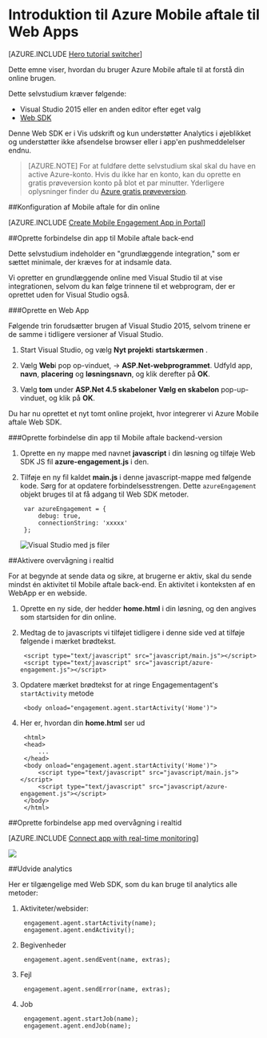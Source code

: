 <properties
    pageTitle="Introduktion til Azure Mobile aftale til online | Microsoft Azure"
    description="Lær at bruge Azure Mobile aftale med analyser og push-beskeder for Web Apps."
    services="mobile-engagement"
    documentationCenter="Mobile"
    authors="piyushjo"
    manager="erikre"
    editor="" />

<tags
    ms.service="mobile-engagement"
    ms.workload="mobile"
    ms.tgt_pltfrm="na"
    ms.devlang="js"
    ms.topic="hero-article"
    ms.date="06/01/2016"
    ms.author="piyushjo" />

# <a name="get-started-with-azure-mobile-engagement-for-web-apps"></a>Introduktion til Azure Mobile aftale til Web Apps

[AZURE.INCLUDE [Hero tutorial switcher](../../includes/mobile-engagement-hero-tutorial-switcher.md)]

Dette emne viser, hvordan du bruger Azure Mobile aftale til at forstå din online brugen.

Dette selvstudium kræver følgende:

+ Visual Studio 2015 eller en anden editor efter eget valg
+ [Web SDK](http://aka.ms/P7b453) 

Denne Web SDK er i Vis udskrift og kun understøtter Analytics i øjeblikket og understøtter ikke afsendelse browser eller i app'en pushmeddelelser endnu. 

> [AZURE.NOTE] For at fuldføre dette selvstudium skal skal du have en active Azure-konto. Hvis du ikke har en konto, kan du oprette en gratis prøveversion konto på blot et par minutter. Yderligere oplysninger finder du [Azure gratis prøveversion](https://azure.microsoft.com/pricing/free-trial/?WT.mc_id=A0E0E5C02&amp;returnurl=http%3A%2F%2Fazure.microsoft.com%2Fen-us%2Fdocumentation%2Farticles%2Fmobile-engagement-web-app-get-started).

##<a name="setup-mobile-engagement-for-your-web-app"></a>Konfiguration af Mobile aftale for din online

[AZURE.INCLUDE [Create Mobile Engagement App in Portal](../../includes/mobile-engagement-create-app-in-portal-new.md)]

##<a id="connecting-app"></a>Oprette forbindelse din app til Mobile aftale back-end

Dette selvstudium indeholder en "grundlæggende integration," som er sættet minimale, der kræves for at indsamle data.

Vi opretter en grundlæggende online med Visual Studio til at vise integrationen, selvom du kan følge trinnene til et webprogram, der er oprettet uden for Visual Studio også. 

###<a name="create-a-new-web-app"></a>Oprette en Web App

Følgende trin forudsætter brugen af Visual Studio 2015, selvom trinene er de samme i tidligere versioner af Visual Studio. 

1. Start Visual Studio, og vælg **Nyt projekt**i **startskærmen** .

2. Vælg **Web**i pop op-vinduet, -> **ASP.Net-webprogrammet**. Udfyld app, **navn**, **placering** og **løsningsnavn**, og klik derefter på **OK**.

3. Vælg **tom** under **ASP.Net 4.5 skabeloner** **Vælg en skabelon** pop-up-vinduet, og klik på **OK**. 

Du har nu oprettet et nyt tomt online projekt, hvor integrerer vi Azure Mobile aftale Web SDK.

###<a name="connect-your-app-to-mobile-engagement-backend"></a>Oprette forbindelse din app til Mobile aftale backend-version

1. Oprette en ny mappe med navnet **javascript** i din løsning og tilføje Web SDK JS fil **azure-engagement.js** i den. 

2. Tilføje en ny fil kaldet **main.js** i denne javascript-mappe med følgende kode. Sørg for at opdatere forbindelsesstrengen. Dette `azureEngagement` objekt bruges til at få adgang til Web SDK metoder. 

        var azureEngagement = {
            debug: true,
            connectionString: 'xxxxx'
        };

    ![Visual Studio med js filer][1]

##<a name="enable-real-time-monitoring"></a>Aktivere overvågning i realtid

For at begynde at sende data og sikre, at brugerne er aktiv, skal du sende mindst én aktivitet til Mobile aftale back-end. En aktivitet i konteksten af en WebApp er en webside. 

1. Oprette en ny side, der hedder **home.html** i din løsning, og den angives som startsiden for din online. 
2. Medtag de to javascripts vi tilføjet tidligere i denne side ved at tilføje følgende i mærket brødtekst. 

        <script type="text/javascript" src="javascript/main.js"></script>
        <script type="text/javascript" src="javascript/azure-engagement.js"></script>

3. Opdatere mærket brødtekst for at ringe Engagementagent's `startActivity` metode
        
        <body onload="engagement.agent.startActivity('Home')">

4. Her er, hvordan din **home.html** ser ud
        
        <html>
        <head>
            ...
        </head>
        <body onload="engagement.agent.startActivity('Home')">
            <script type="text/javascript" src="javascript/main.js"></script>
            <script type="text/javascript" src="javascript/azure-engagement.js"></script>
        </body>
        </html>

##<a name="connect-app-with-real-time-monitoring"></a>Oprette forbindelse app med overvågning i realtid

[AZURE.INCLUDE [Connect app with real-time monitoring](../../includes/mobile-engagement-connect-app-with-monitor.md)]

![][2]

##<a name="extend-analytics"></a>Udvide analytics

Her er tilgængelige med Web SDK, som du kan bruge til analytics alle metoder:

1. Aktiviteter/websider:

        engagement.agent.startActivity(name);
        engagement.agent.endActivity();

2. Begivenheder
        
        engagement.agent.sendEvent(name, extras);

3. Fejl

        engagement.agent.sendError(name, extras);

4. Job

        engagement.agent.startJob(name);
        engagement.agent.endJob(name);

<!-- Images. -->
[1]: ./media/mobile-engagement-web-app-get-started/visual-studio-solution-js.png
[2]: ./media/mobile-engagement-web-app-get-started/session.png

